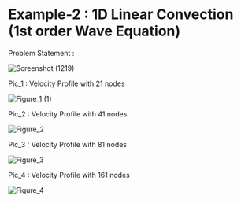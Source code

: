 # Example-2 : 1D Linear Convection (1st order Wave Equation)

Problem Statement :

![Screenshot (1219)](https://user-images.githubusercontent.com/68963724/122418205-ab93a480-cfa7-11eb-8833-9869cddea786.png)


Pic_1 : Velocity Profile with 21 nodes

![Figure_1 (1)](https://user-images.githubusercontent.com/68963724/122402250-ee9b4b00-cf9a-11eb-801f-3dfa5ff6c1e9.png)


Pic_2 : Velocity Profile with 41 nodes

![Figure_2](https://user-images.githubusercontent.com/68963724/122402270-f3f89580-cf9a-11eb-9027-73f5c6be9b3f.png)


Pic_3 : Velocity Profile with 81 nodes

![Figure_3](https://user-images.githubusercontent.com/68963724/122402296-fa870d00-cf9a-11eb-826f-93c21e1c5b6e.png)


Pic_4 : Velocity Profile with 161 nodes

![Figure_4](https://user-images.githubusercontent.com/68963724/122402330-01ae1b00-cf9b-11eb-85af-df9138e073d0.png)
